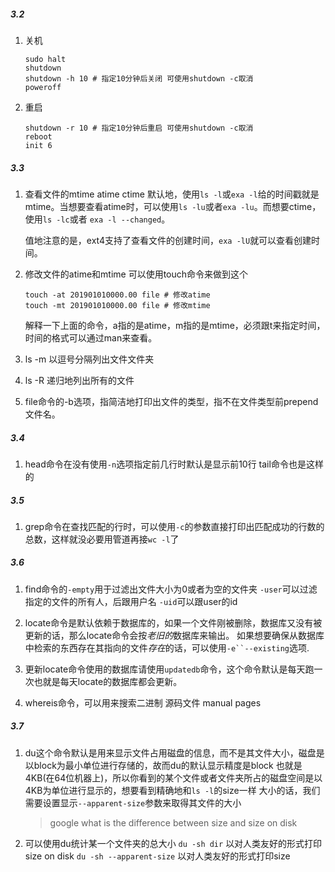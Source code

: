 ##### 3.2
1. 关机
   ```shell
   sudo halt
   shutdown
   shutdown -h 10 # 指定10分钟后关闭 可使用shutdown -c取消
   poweroff
   ```

2. 重启
   ```shell
   shutdown -r 10 # 指定10分钟后重启 可使用shutdown -c取消
   reboot
   init 6
   ```

##### 3.3
1. 查看文件的mtime atime ctime
   默认地，使用`ls -l`或`exa -l`给的时间戳就是mtime。当想要查看atime时，可以使用`ls -lu`或者`exa -lu`。而想要ctime，使用`ls -lc`或者
   `exa -l --changed`。

   值地注意的是，ext4支持了查看文件的创建时间，`exa -lU`就可以查看创建时间。


2. 修改文件的atime和mtime
   可以使用touch命令来做到这个
   ```shell
   touch -at 201901010000.00 file # 修改atime
   touch -mt 201901010000.00 file # 修改mtime
   ```
   解释一下上面的命令，a指的是atime，m指的是mtime，必须跟t来指定时间，时间的格式可以通过man来查看。



3. ls -m 以逗号分隔列出文件文件夹

4. ls -R 递归地列出所有的文件

5. file命令的-b选项，指简洁地打印出文件的类型，指不在文件类型前prepend文件名。


##### 3.4
1. head命令在没有使用`-n`选项指定前几行时默认是显示前10行
   tail命令也是这样的



##### 3.5
1. grep命令在查找匹配的行时，可以使用`-c`的参数直接打印出匹配成功的行数的总数，这样就没必要用管道再接`wc -l`了



##### 3.6
1. find命令的`-empty`用于过滤出文件大小为0或者为空的文件夹
   `-user`可以过滤指定的文件的所有人，后跟用户名
   `-uid`可以跟user的id

2. locate命令是默认依赖于数据库的，如果一个文件刚被删除，数据库又没有被更新的话，那么locate命令会按*老旧的*数据库来输出。
   如果想要确保从数据库中检索的东西存在其指向的文件*存在*的话，可以使用`-e``--existing`选项.

3. 更新locate命令使用的数据库请使用`updatedb`命令，这个命令默认是每天跑一次也就是每天locate的数据库都会更新。

4. whereis命令，可以用来搜索二进制 源码文件 manual pages



##### 3.7
1. du这个命令默认是用来显示文件占用磁盘的信息，而不是其文件大小，磁盘是以block为最小单位进行存储的，故而du的默认显示精度是block
   也就是4KB(在64位机器上)，所以你看到的某个文件或者文件夹所占的磁盘空间是以4KB为单位进行显示的，想要看到精确地和`ls -l`的size一样
   大小的话，我们需要设置显示`--apparent-size`参数来取得其文件的大小
   > google what is the difference between size and size on disk
 

2. 可以使用du统计某一个文件夹的总大小
   `du -sh dir` 以对人类友好的形式打印size on disk
   `du -sh --apparent-size` 以对人类友好的形式打印size
















